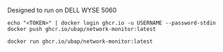 Designed to run on DELL WYSE 5060


```
echo "<TOKEN>" | docker login ghcr.io -u USERNAME --password-stdin
docker push ghcr.io/ubap/network-monitor:latest

docker run ghcr.io/ubap/network-monitor:latest
```